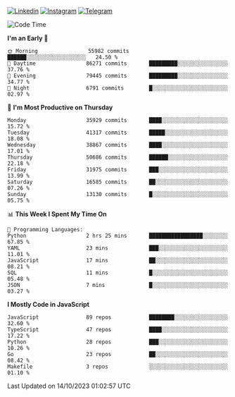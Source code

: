 [![Linkedin](https://img.shields.io/badge/-Archie-blue?style=flat-square&labelColor=gray&logo=Linkedin&logoColor=white&link=https://www.linkedin.com/in/archisdi)](https://www.linkedin.com/in/archisdi)
[![Instagram](https://img.shields.io/badge/-@archisdi-orange?style=flat-square&labelColor=gray&logo=Instagram&logoColor=white&link=https://www.instagram.com/archisdi)](https://www.instagram.com/archisdi)
[![Telegram](https://img.shields.io/badge/-aai-informational?style=flat-square&labelColor=gray&logo=telegram&logoColor=white&link=https://t.me/archisdi)](https://t.me/archisdi)

<!--START_SECTION:waka-->
![Code Time](http://img.shields.io/badge/Code%20Time-2%2C414%20hrs%2014%20mins-blue)

**I'm an Early 🐤** 

```text
🌞 Morning                55982 commits       ██████░░░░░░░░░░░░░░░░░░░   24.50 % 
🌆 Daytime                86271 commits       █████████░░░░░░░░░░░░░░░░   37.76 % 
🌃 Evening                79445 commits       █████████░░░░░░░░░░░░░░░░   34.77 % 
🌙 Night                  6791 commits        █░░░░░░░░░░░░░░░░░░░░░░░░   02.97 % 
```
📅 **I'm Most Productive on Thursday** 

```text
Monday                   35929 commits       ████░░░░░░░░░░░░░░░░░░░░░   15.72 % 
Tuesday                  41317 commits       █████░░░░░░░░░░░░░░░░░░░░   18.08 % 
Wednesday                38867 commits       ████░░░░░░░░░░░░░░░░░░░░░   17.01 % 
Thursday                 50686 commits       ██████░░░░░░░░░░░░░░░░░░░   22.18 % 
Friday                   31975 commits       ███░░░░░░░░░░░░░░░░░░░░░░   13.99 % 
Saturday                 16585 commits       ██░░░░░░░░░░░░░░░░░░░░░░░   07.26 % 
Sunday                   13130 commits       █░░░░░░░░░░░░░░░░░░░░░░░░   05.75 % 
```


📊 **This Week I Spent My Time On** 

```text
💬 Programming Languages: 
Python                   2 hrs 25 mins       █████████████████░░░░░░░░   67.85 % 
YAML                     23 mins             ███░░░░░░░░░░░░░░░░░░░░░░   11.01 % 
JavaScript               17 mins             ██░░░░░░░░░░░░░░░░░░░░░░░   08.21 % 
SQL                      11 mins             █░░░░░░░░░░░░░░░░░░░░░░░░   05.48 % 
JSON                     7 mins              █░░░░░░░░░░░░░░░░░░░░░░░░   03.27 % 
```

**I Mostly Code in JavaScript** 

```text
JavaScript               89 repos            ████████░░░░░░░░░░░░░░░░░   32.60 % 
TypeScript               47 repos            ████░░░░░░░░░░░░░░░░░░░░░   17.22 % 
Python                   28 repos            ███░░░░░░░░░░░░░░░░░░░░░░   10.26 % 
Go                       23 repos            ██░░░░░░░░░░░░░░░░░░░░░░░   08.42 % 
Makefile                 3 repos             ░░░░░░░░░░░░░░░░░░░░░░░░░   01.10 % 
```




 Last Updated on 14/10/2023 01:02:57 UTC
<!--END_SECTION:waka-->